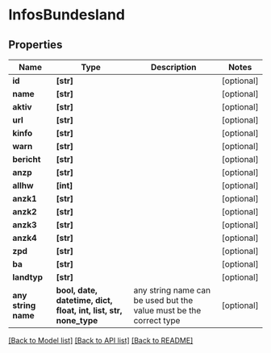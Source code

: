 # InfosBundesland


## Properties
Name | Type | Description | Notes
------------ | ------------- | ------------- | -------------
**id** | **[str]** |  | [optional] 
**name** | **[str]** |  | [optional] 
**aktiv** | **[str]** |  | [optional] 
**url** | **[str]** |  | [optional] 
**kinfo** | **[str]** |  | [optional] 
**warn** | **[str]** |  | [optional] 
**bericht** | **[str]** |  | [optional] 
**anzp** | **[str]** |  | [optional] 
**allhw** | **[int]** |  | [optional] 
**anzk1** | **[str]** |  | [optional] 
**anzk2** | **[str]** |  | [optional] 
**anzk3** | **[str]** |  | [optional] 
**anzk4** | **[str]** |  | [optional] 
**zpd** | **[str]** |  | [optional] 
**ba** | **[str]** |  | [optional] 
**landtyp** | **[str]** |  | [optional] 
**any string name** | **bool, date, datetime, dict, float, int, list, str, none_type** | any string name can be used but the value must be the correct type | [optional]

[[Back to Model list]](../README.md#documentation-for-models) [[Back to API list]](../README.md#documentation-for-api-endpoints) [[Back to README]](../README.md)


